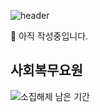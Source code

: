 <!--
**vallisneria/vallisneria** is a ✨ _special_ ✨ repository because its `README.md` (this file) appears on your GitHub profile.

Here are some ideas to get you started:

- 🔭 I’m currently working on ...
- 🌱 I’m currently learning ...
- 👯 I’m looking to collaborate on ...
- 🤔 I’m looking for help with ...
- 💬 Ask me about ...
- 📫 How to reach me: ...
- 😄 Pronouns: ...
- ⚡ Fun fact: ...
-->

![header](https://capsule-render.vercel.app/api?type=waving&color=d1e9d1&height=200&section=header&text=Lee%20Gyeong-Muk&fontSize=75&fontColor=000000)

🚧 아직 작성중입니다.

## 사회복무요원
![소집해제 남은 기간](https://dday-svg.vallisneria.workers.dev/2024/02/19/9)

<!--
## 👨‍💻 하찮은 코딩실력
[![Solved.ac 프로필](http://mazassumnida.wtf/api/v2/generate_badge?boj=neria34)](https://github.com/mazassumnida/mazassumnida)


## 💻 적어도 한번은 사용해 본 언어
![js](https://img.shields.io/static/v1?style=flat-square&label=&logo=javascript&message=JavaScript&logoColor=101820&color=F7DF1E)
![ts](https://img.shields.io/static/v1?style=flat-square&label=&logo=typescript&message=TypeScript&logoColor=FFFFFF&color=3178C6)
![python](https://img.shields.io/static/v1?style=flat-square&label=&logo=python&message=Python&logoColor=FFFFFF&color=3776AB)


## 🌱 배우고 싶은 것
![rust](https://img.shields.io/static/v1?style=flat-square&label=&logo=rust&message=Rust&logoColor=FFFFFF&color=000000)


## ✉️ 연락처
-->
